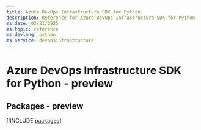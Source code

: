 ```yaml
---
title: Azure DevOps Infrastructure SDK for Python
description: Reference for Azure DevOps Infrastructure SDK for Python
ms.date: 03/21/2025
ms.topic: reference
ms.devlang: python
ms.service: devopsinfrastructure
---
```

# Azure DevOps Infrastructure SDK for Python - preview
## Packages - preview
[!INCLUDE [packages](devops-infrastructure-index.md)]